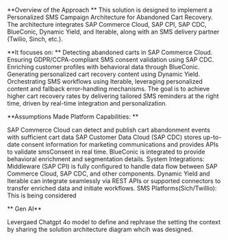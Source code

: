 **Overview of the Approach
**
This solution is designed to implement a Personalized SMS Campaign Architecture for Abandoned Cart Recovery. The architecture integrates SAP Commerce Cloud, SAP CPI, SAP CDC, BlueConic, Dynamic Yield, and Iterable, along with an SMS delivery partner (Twilio, Sinch, etc.). 

**It focuses on:
**
Detecting abandoned carts in SAP Commerce Cloud.
Ensuring GDPR/CCPA-compliant SMS consent validation using SAP CDC.
Enriching customer profiles with behavioral data through BlueConic.
Generating personalized cart recovery content using Dynamic Yield.
Orchestrating SMS workflows using Iterable, leveraging personalized content and fallback error-handling mechanisms.
The goal is to achieve higher cart recovery rates by delivering tailored SMS reminders at the right time, driven by real-time integration and personalization.

**Assumptions Made Platform Capabilities:
**

SAP Commerce Cloud can detect and publish cart abandonment events with sufficient cart data 
SAP Customer Data Cloud (SAP CDC) stores up-to-date consent information for marketing communications and provides APIs to validate smsConsent in real time.
BlueConic is integrated to provide behavioral enrichment and segmentation details.
System Integrations:
Middleware (SAP CPI) is fully configured to handle data flow between SAP Commerce Cloud, SAP CDC, and other components.
Dynamic Yield and Iterable can integrate seamlessly via REST APIs or supported connectors to transfer enriched data and initiate workflows.
SMS Platforms(Sich/Twillio): This is being considered

**
Gen AI** 

Levergaed Chatgpt 4o model to define and rephrase the setting the context by sharing the solution architecture diagram whcih was designed. 
